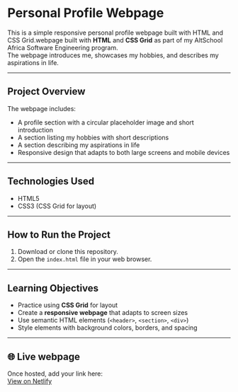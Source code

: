 # Personal Profile Webpage

This is a simple responsive personal profile webpage built with HTML and CSS Grid.webpage built with **HTML** and **CSS Grid** as part of my AltSchool Africa Software Engineering program.  
The webpage introduces me, showcases my hobbies, and describes my aspirations in life.  

---

## Project Overview
The webpage includes:
- A profile section with a circular placeholder image and short introduction  
- A section listing my hobbies with short descriptions  
- A section describing my aspirations in life  
- Responsive design that adapts to both large screens and mobile devices  

---

## Technologies Used
- HTML5  
- CSS3 (CSS Grid for layout)  

---

## How to Run the Project
1. Download or clone this repository.  
2. Open the `index.html` file in your web browser.  

---

## Learning Objectives
- Practice using **CSS Grid** for layout  
- Create a **responsive webpage** that adapts to screen sizes  
- Use semantic HTML elements (`<header>`, `<section>`, `<div>`)  
- Style elements with background colors, borders, and spacing  

---

## 🌐 Live webpage
Once hosted, add your link here:  
[View on Netlify](https://fatimah-personal-profile.netlify.app/)  
